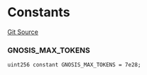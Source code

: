 # Constants
[Git Source](https://github.com/larrythecucumber321/protocol/blob/77d337b8595ba96d069ded321419b36a61984170/contracts/p1/Broker.sol)

### GNOSIS_MAX_TOKENS

```solidity
uint256 constant GNOSIS_MAX_TOKENS = 7e28;
```

